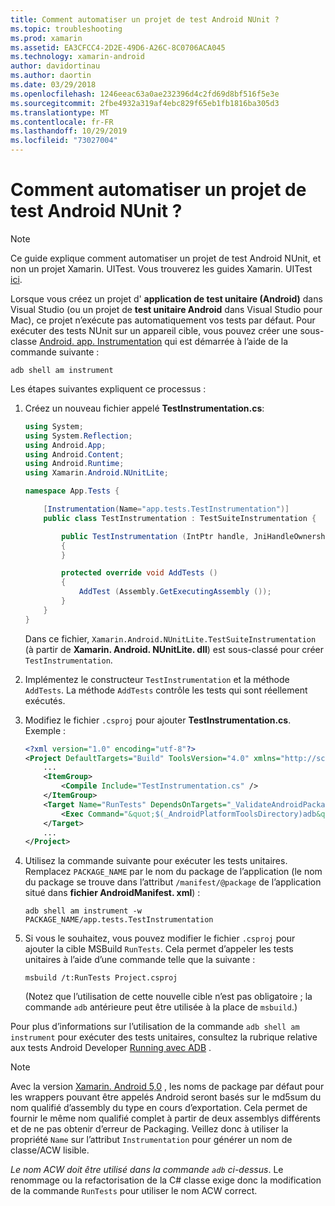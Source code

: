 ```yaml
---
title: Comment automatiser un projet de test Android NUnit ?
ms.topic: troubleshooting
ms.prod: xamarin
ms.assetid: EA3CFCC4-2D2E-49D6-A26C-8C0706ACA045
ms.technology: xamarin-android
author: davidortinau
ms.author: daortin
ms.date: 03/29/2018
ms.openlocfilehash: 1246eeac63a0ae232396d4c2fd69d8bf516f5e3e
ms.sourcegitcommit: 2fbe4932a319af4ebc829f65eb1fb1816ba305d3
ms.translationtype: MT
ms.contentlocale: fr-FR
ms.lasthandoff: 10/29/2019
ms.locfileid: "73027004"
---
```

# <a name="how-do-i-automate-an-android-nunit-test-project"></a>Comment automatiser un projet de test Android NUnit ?

> [!NOTE]
> Ce guide explique comment automatiser un projet de test Android NUnit, et non un projet Xamarin. UITest. Vous trouverez les guides Xamarin. UITest [ici](https://docs.microsoft.com/appcenter/test-cloud/preparing-for-upload/xamarin-android-uitest).

Lorsque vous créez un projet d' **application de test unitaire (Android)** dans Visual Studio (ou un projet de **test unitaire Android** dans Visual Studio pour Mac), ce projet n’exécute pas automatiquement vos tests par défaut.
Pour exécuter des tests NUnit sur un appareil cible, vous pouvez créer une sous-classe [Android. app. Instrumentation](xref:Android.App.Instrumentation) qui est démarrée à l’aide de la commande suivante : 

```shell
adb shell am instrument 
```

Les étapes suivantes expliquent ce processus :

1. Créez un nouveau fichier appelé **TestInstrumentation.cs**: 

    ```cs 
    using System;
    using System.Reflection;
    using Android.App;
    using Android.Content;
    using Android.Runtime;
    using Xamarin.Android.NUnitLite;

    namespace App.Tests {

        [Instrumentation(Name="app.tests.TestInstrumentation")]
        public class TestInstrumentation : TestSuiteInstrumentation {

            public TestInstrumentation (IntPtr handle, JniHandleOwnership transfer) : base (handle, transfer)
            {
            }

            protected override void AddTests ()
            {
                AddTest (Assembly.GetExecutingAssembly ());
            }
        }
    }
    ```

    Dans ce fichier, `Xamarin.Android.NUnitLite.TestSuiteInstrumentation` (à partir de **Xamarin. Android. NUnitLite. dll**) est sous-classé pour créer `TestInstrumentation`.

2. Implémentez le constructeur `TestInstrumentation` et la méthode `AddTests`. La méthode `AddTests` contrôle les tests qui sont réellement exécutés.

3. Modifiez le fichier `.csproj` pour ajouter **TestInstrumentation.cs**. Exemple :

    ```xml
    <?xml version="1.0" encoding="utf-8"?>
    <Project DefaultTargets="Build" ToolsVersion="4.0" xmlns="http://schemas.microsoft.com/developer/msbuild/2003">
        ...
        <ItemGroup>
            <Compile Include="TestInstrumentation.cs" />
        </ItemGroup>
        <Target Name="RunTests" DependsOnTargets="_ValidateAndroidPackageProperties">
            <Exec Command="&quot;$(_AndroidPlatformToolsDirectory)adb&quot; $(AdbTarget) $(AdbOptions) shell am instrument -w $(_AndroidPackage)/app.tests.TestInstrumentation" />
        </Target>
        ...
    </Project>
    ```

4. Utilisez la commande suivante pour exécuter les tests unitaires. Remplacez `PACKAGE_NAME` par le nom du package de l’application (le nom du package se trouve dans l’attribut `/manifest/@package` de l’application situé dans **fichier AndroidManifest. xml**) :

    ```shell
    adb shell am instrument -w PACKAGE_NAME/app.tests.TestInstrumentation
    ```

5. Si vous le souhaitez, vous pouvez modifier le fichier `.csproj` pour ajouter la cible MSBuild `RunTests`. Cela permet d’appeler les tests unitaires à l’aide d’une commande telle que la suivante :

    ```shell
    msbuild /t:RunTests Project.csproj
    ```

    (Notez que l’utilisation de cette nouvelle cible n’est pas obligatoire ; la commande `adb` antérieure peut être utilisée à la place de `msbuild`.)

Pour plus d’informations sur l’utilisation de la commande `adb shell am instrument` pour exécuter des tests unitaires, consultez la rubrique relative aux tests Android Developer [Running avec ADB](https://developer.android.com/studio/test/command-line.html#RunTestsDevice) .

> [!NOTE]
> Avec la version [Xamarin. Android 5,0](https://github.com/xamarin/release-notes-archive/blob/master/release-notes/android/xamarin.android_5/xamarin.android_5.1/index.md#Android_Callable_Wrapper_Naming) , les noms de package par défaut pour les wrappers pouvant être appelés Android seront basés sur le md5sum du nom qualifié d’assembly du type en cours d’exportation. Cela permet de fournir le même nom qualifié complet à partir de deux assemblys différents et de ne pas obtenir d’erreur de Packaging. Veillez donc à utiliser la propriété `Name` sur l’attribut `Instrumentation` pour générer un nom de classe/ACW lisible.

_Le nom ACW doit être utilisé dans la commande `adb` ci-dessus_.
Le renommage ou la refactorisation de la C# classe exige donc la modification de la commande `RunTests` pour utiliser le nom ACW correct.
